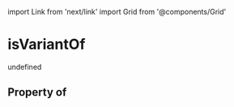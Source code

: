 import Link from 'next/link'
import Grid from '@components/Grid'

# isVariantOf

undefined

## Property of



